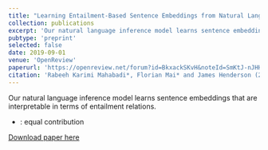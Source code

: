 ```yaml
---
title: "Learning Entailment-Based Sentence Embeddings from Natural Language Inference"
collection: publications
excerpt: 'Our natural language inference model learns sentence embeddings that are interpretable in terms of entailment relations.'
pubtype: 'preprint'
selected: false
date: 2019-09-01
venue: 'OpenReview'
paperurl: 'https://openreview.net/forum?id=BkxackSKvH&noteId=SmKtJ-nJHH'
citation: 'Rabeeh Karimi Mahabadi*, Florian Mai* and James Henderson (2019). &quot;Learning Entailment-Based Sentence Embeddings from Natural Language Inference.&quot; <i>OpenReview</i>.'
---
```

Our natural language inference model learns sentence embeddings that are interpretable in terms of entailment relations.

* : equal contribution

[Download paper here](https://openreview.net/forum?id=BkxackSKvH&noteId=SmKtJ-nJHH)
